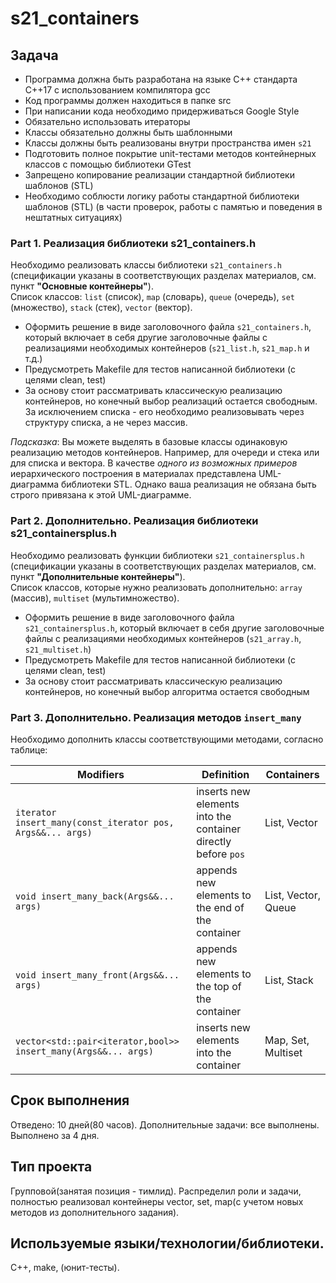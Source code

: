 # s21_containers

## Задача
- Программа должна быть разработана на языке C++ стандарта C++17 с использованием компилятора gcc
- Код программы должен находиться в папке src
- При написании кода необходимо придерживаться Google Style
- Обязательно использовать итераторы
- Классы обязательно должны быть шаблонными
- Классы должны быть реализованы внутри пространства имен `s21`
- Подготовить полное покрытие unit-тестами методов контейнерных классов c помощью библиотеки GTest
- Запрещено копирование реализации стандартной библиотеки шаблонов (STL)
- Необходимо соблюсти логику работы стандартной библиотеки шаблонов (STL) (в части проверок, работы с памятью и поведения в нештатных ситуациях)

### Part 1. Реализация библиотеки s21_containers.h

Необходимо реализовать классы библиотеки `s21_containers.h` (спецификации указаны в соответствующих разделах материалов, см. пункт **"Основные контейнеры"**). \
Список классов: `list` (список), `map` (словарь), `queue` (очередь), `set` (множество), `stack` (стек), `vector` (вектор).
- Оформить решение в виде заголовочного файла `s21_containers.h`, который включает в себя другие заголовочные файлы с реализациями необходимых контейнеров (`s21_list.h`, `s21_map.h` и т.д.)
- Предусмотреть Makefile для тестов написанной библиотеки (с целями clean, test)
- За основу стоит рассматривать классическую реализацию контейнеров, но конечный выбор реализаций остается свободным. За исключением списка - его необходимо реализовывать через структуру списка, а не через массив.

*Подсказка*: Вы можете выделять в базовые классы одинаковую реализацию методов контейнеров. Например, для очереди и стека или для списка и вектора. В качестве *одного из возможных примеров* иерархического построения в материалах представлена UML-диаграмма библиотеки STL. Однако ваша реализация не обязана быть строго привязана к этой UML-диаграмме.

### Part 2. Дополнительно. Реализация библиотеки s21_containersplus.h

Необходимо реализовать функции библиотеки `s21_containersplus.h` (спецификации указаны в соответствующих разделах материалов, см. пункт **"Дополнительные контейнеры"**). \
Список классов, которые нужно реализовать дополнительно: `array` (массив), `multiset` (мультимножество).
- Оформить решение в виде заголовочного файла `s21_containersplus.h`, который включает в себя другие заголовочные файлы с реализациями необходимых контейнеров (`s21_array.h`, `s21_multiset.h`)
- Предусмотреть Makefile для тестов написанной библиотеки (с целями clean, test)
- За основу стоит рассматривать классическую реализацию контейнеров, но конечный выбор алгоритма остается свободным

### Part 3. Дополнительно. Реализация методов `insert_many`

Необходимо дополнить классы соответствующими методами, согласно таблице:

| Modifiers      | Definition                                      | Containers |
|----------------|-------------------------------------------------| -------------------------------------------|
| `iterator insert_many(const_iterator pos, Args&&... args)`          | inserts new elements into the container directly before `pos`  | List, Vector |
| `void insert_many_back(Args&&... args)`          | appends new elements to the end of the container  | List, Vector, Queue |
| `void insert_many_front(Args&&... args)`          | appends new elements to the top of the container  | List, Stack |
| `vector<std::pair<iterator,bool>> insert_many(Args&&... args)`          | inserts new elements into the container  | Map, Set, Multiset |
## Срок выполнения
Отведено: 10 дней(80 часов).
Дополнительные задачи: все выполнены.
Выполнено за 4 дня.
## Тип проекта
Групповой(занятая позиция - тимлид). Распределил роли и задачи, полностью реализовал контейнеры vector, set, map(с учетом новых методов из дополнительного задания).
## Используемые языки/технологии/библиотеки.
С++, make, <gtest>(юнит-тесты).
